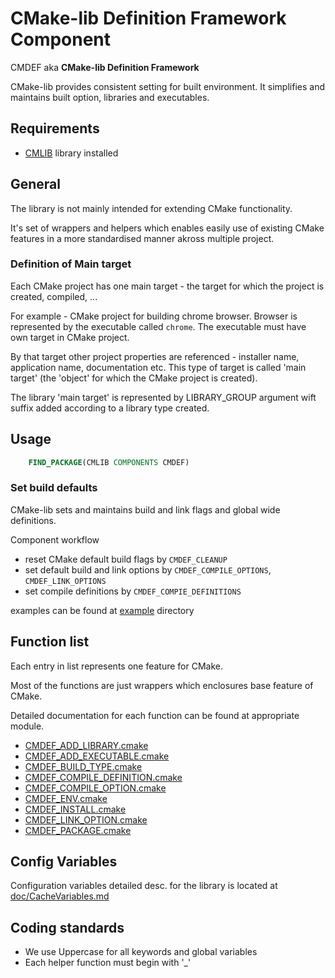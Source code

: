 
# CMake-lib Definition Framework Component

CMDEF aka **CMake-lib Definition Framework**

CMake-lib provides consistent setting for built environment.
It simplifies and maintains built option, libraries and executables.

## Requirements

- [CMLIB] library installed 

## General

The library is not mainly intended for extending CMake functionality.

It's set of wrappers and helpers which enables easily use of existing CMake
features in a more standardised manner akross multiple project.

### Definition of Main target

Each CMake project has one main target - the target for which the project is
created, compiled, ...

For example - CMake project for building chrome browser.
Browser is represented by the executable called `chrome`. The executable
must have own target in CMake project.

By that target other project properties are referenced - installer name, application name, documentation etc.
This type of target is called 'main target' (the 'object' for which the CMake project is created).

The library 'main target' is represented by LIBRARY_GROUP argument wift suffix added according to a library type created.

## Usage

```cmake
	FIND_PACKAGE(CMLIB COMPONENTS CMDEF)
```

### Set build defaults

CMake-lib sets and maintains build and link flags and global wide definitions.

Component workflow

- reset CMake default build flags by `CMDEF_CLEANUP`
- set default build and link options  by `CMDEF_COMPILE_OPTIONS`, `CMDEF_LINK_OPTIONS`
- set compile definitions by `CMDEF_COMPIE_DEFINITIONS`

examples can be found at [example] directory

## Function list

Each entry in list represents one feature for CMake.

Most of the functions are just wrappers which enclosures base feature of
CMake.

Detailed documentation for each function can be found at appropriate module.

- [CMDEF_ADD_LIBRARY.cmake]
- [CMDEF_ADD_EXECUTABLE.cmake]
- [CMDEF_BUILD_TYPE.cmake]
- [CMDEF_COMPILE_DEFINITION.cmake]
- [CMDEF_COMPILE_OPTION.cmake]
- [CMDEF_ENV.cmake]
- [CMDEF_INSTALL.cmake]
- [CMDEF_LINK_OPTION.cmake]
- [CMDEF_PACKAGE.cmake]

## Config Variables

Configuration variables detailed desc. for the library is located at [doc/CacheVariables.md]

## Coding standards

- We use Uppercase for all keywords and global variables
- Each helper function must begin with '_'

[CMLIB]: https://github.com/cmakelib/cmakelib

[CMDEF_ADD_LIBRARY.cmake]: system_modules/CMDEF_ADD_LIBRARY.cmake
[CMDEF_ADD_EXECUTABLE.cmake]: system_modules/CMDEF_ADD_EXECUTABLE.cmake
[CMDEF_BUILD_TYPE.cmake]: system_modules/CMDEF_BUILD_TYPE.cmake
[CMDEF_COMPILE_DEFINITION.cmake]: system_modules/CMDEF_COMPILE_DEFINITION.cmake
[CMDEF_COMPILE_OPTION.cmake]: system_modules/CMDEF_COMPILE_OPTION.cmake
[CMDEF_ENV.cmake]: system_modules/CMDEF_ENV.cmake
[CMDEF_INSTALL.cmake]: system_modules/CMDEF_INSTALL.cmake
[CMDEF_LINK_OPTION.cmake]: system_modules/CMDEF_LINK_OPTION.cmake
[CMDEF_PACKAGE.cmake]: system_modules/CMDEF_PACKAGE.cmake
[doc/CacheVariables.md]: doc/CacheVariables.md
[example]: example/
